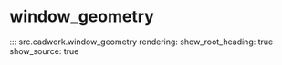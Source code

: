 # window_geometry

::: src.cadwork.window_geometry
    rendering:
        show_root_heading: true
        show_source: true